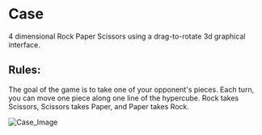 # Case
4 dimensional Rock Paper Scissors using a drag-to-rotate 3d graphical interface.
## Rules:
The goal of the game is to take one of your opponent's pieces. Each turn, you can move one piece along one line of the hypercube. Rock takes Scissors, Scissors takes Paper, and Paper takes Rock.

![Case_Image](https://user-images.githubusercontent.com/95844502/148148878-72378ea8-bd48-46a1-8429-79ddf203129d.png)
